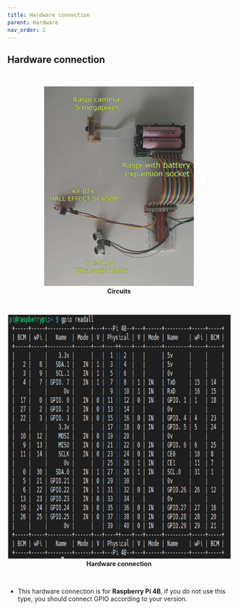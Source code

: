 ```yaml
---
title: Hardware connection
parent: Hardware
nav_order: 2
---
```


## Hardware connection
<br>
<p align="center">
  <img height = 450 src="../images/circuits.png">
  <br> 
  <b> Circuits </b>    
</p>
<br>

<p align="center">
  <img height = 550 src="../images/Hardware_Connection.png">
  <br> 
  <b> Hardware connection </b>    
</p>
<br>

* This hardware connection is for **Raspberry Pi 4B**, if you do not use this type, you should connect GPIO according to your version.
